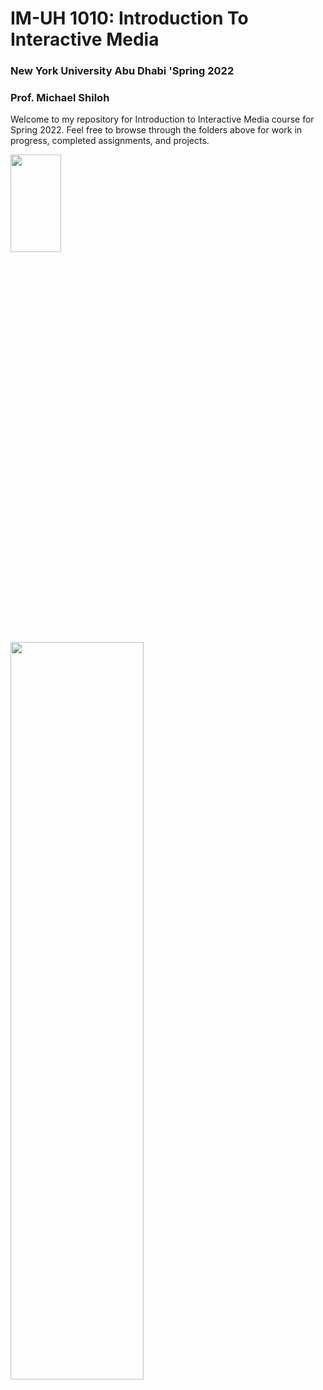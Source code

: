 # IM-UH 1010: Introduction To Interactive Media
### New York University Abu Dhabi 'Spring 2022
### Prof. Michael Shiloh

Welcome to my repository for Introduction to Interactive Media course for Spring 2022. Feel free to browse through the folders above for work in progress, completed assignments, and projects.  


<img src="https://user-images.githubusercontent.com/92122776/151950348-0eab0054-943a-475c-b6f1-3b8daf3d4fa2.jpg" width=40% height=20%> <img src="https://user-images.githubusercontent.com/92122776/151948533-40af8a01-2501-4494-bc19-f391736ca71c.jpg" width=65% height=55%>

